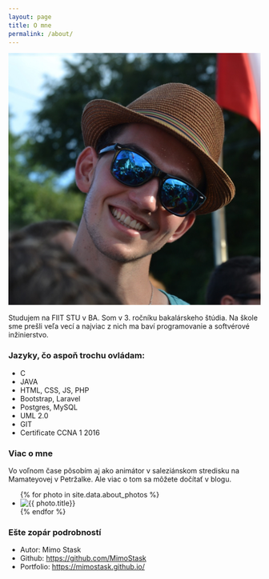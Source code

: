 ```yaml
---
layout: page
title: O mne
permalink: /about/
---
```



<img class="about-foto"  src="/assets/images/me.JPG" alt="my portrait" />


Studujem na FIIT STU v BA. Som v 3. ročníku bakalárskeho štúdia. Na škole sme prešli veľa vecí a najviac z nich ma baví programovanie a softvérové inžinierstvo.

### Jazyky, čo aspoň trochu ovládam:

* C
* JAVA
* HTML, CSS, JS, PHP
* Bootstrap, Laravel
* Postgres, MySQL
* UML 2.0
* GIT
* Certificate CCNA 1 2016

### Viac o mne

Vo voľnom čase pôsobím aj ako animátor v saleziánskom stredisku na Mamateyovej v Petržalke. Ale viac o tom sa môžete dočítať v blogu.


<ul class="photo-gallery">
{% for photo in site.data.about_photos %}
  <li>
   		<img src="{{ site.image_base }}{{ photo.image_path }}" alt="{{ photo.title}}" />
  </li>
{% endfor %}
</ul>

### Ešte zopár podrobností 
* Autor: Mimo Stask
* Github: https://github.com/MimoStask
* Portfolio: https://mimostask.github.io/